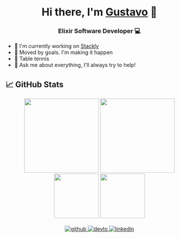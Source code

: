 <h1 align="center">
Hi there, I'm <a href="https://github.com/gustavopmaia" target="_blank" rel="noreferrer">Gustavo</a> 👋
</h1>

<h3 align="center">
Elixir Software Developer 💻
</h2> 

- 🔭 I'm currently working on [Stackly](https://github.com/stackly-com)
- 👊 Moved by goals. I'm making it happen
- 🏓 Table tennis
- 💬 Ask me about everything, I'll always try to help!



## 📈 GitHub Stats 
<div align="center">
 
  <img height="200em" src="https://github-readme-stats.vercel.app/api?username=gustavopmaia&show_icons=true&theme=dark"/>
  <img height="200em" src="https://github-readme-stats.vercel.app/api/top-langs/?username=gustavopmaia&theme=dark"/>
  <br>
  <img height="120em" src="https://github-readme-streak-stats.herokuapp.com/?user=gustavopmaia&show_icons=true&locale=en&layout=compact&theme=dark&line_height=1"/>
  <img height="120em" src="https://github-profile-summary-cards.vercel.app/api/cards/profile-details?username=gustavopmaia&theme=github_dark"/>

   </div>
   
   <br>

<div align="center">
  <a href="https://github.com/gustavopmaia" target="_blank">
  <img src=https://img.shields.io/badge/github-%2324292e.svg?&style=for-the-badge&logo=github&logoColor=white alt=github style="margin-bottom: 5px;" />
  </a>
  <a href="https://dev.to/gustavopmaia" target="_blank">
  <img src=https://img.shields.io/badge/dev.to-%2308090A.svg?&style=for-the-badge&logo=dev.to&logoColor=white alt=devto style="margin-bottom: 5px;" />
  </a>
  <a href="https://linkedin.com/in/gustavopmaia" target="_blank">
  <img src=https://img.shields.io/badge/linkedin-%231E77B5.svg?&style=for-the-badge&logo=linkedin&logoColor=white alt=linkedin style="margin-bottom: 5px;" />
  </a>
</div>

